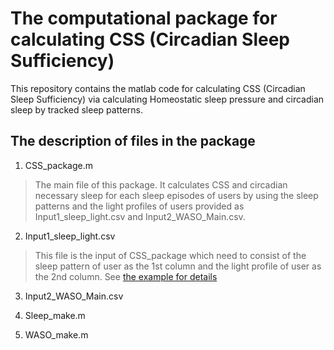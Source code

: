 # The computational package for calculating CSS (Circadian Sleep Sufficiency)
This repository contains the matlab code for calculating CSS (Circadian Sleep Sufficiency) via calculating Homeostatic sleep pressure and circadian sleep by tracked sleep patterns.
## The description of files in the package
1. CSS_package.m
> The main file of this package. It calculates CSS and circadian necessary sleep for each sleep episodes of users by using the sleep patterns and the light profiles of users provided as Input1_sleep_light.csv and Input2_WASO_Main.csv. 
2. Input1_sleep_light.csv
> This file is the input of CSS_package which need to consist of the sleep pattern of user as the 1st column and the light profile of user as the 2nd column. See [the example for details](docs/Input1_sleep_light2.csv) 
3. Input2_WASO_Main.csv
>
4. Sleep_make.m
> 
5. WASO_make.m
>

